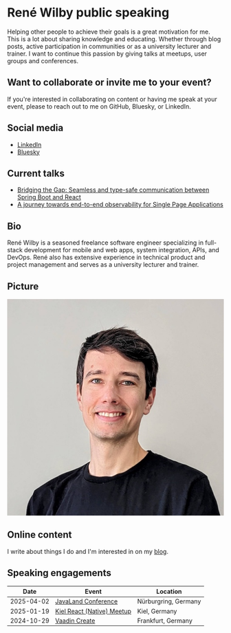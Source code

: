 # René Wilby public speaking

Helping other people to achieve their goals is a great motivation for me. This is a lot about sharing knowledge and educating. Whether through blog posts, active participation in communities or as a university lecturer and trainer. I want to continue this passion by giving talks at meetups, user groups and conferences.

## Want to collaborate or invite me to your event?

If you're interested in collaborating on content or having me speak at your event, please to reach out to me on GitHub, Bluesky, or LinkedIn.

## Social media

- [LinkedIn](https://www.linkedin.com/in/rene-wilby)
- [Bluesky](https://bsky.app/profile/rene-wilby.de)

## Current talks

- [Bridging the Gap: Seamless and type-safe communication between Spring Boot and React](abstracts/bridging-the-gap.md)
- [A journey towards end-to-end observability for Single Page Applications](abstracts/journey-towards-e2e-observability-spa.md)

## Bio

René Wilby is a seasoned freelance software engineer specializing in full-stack development for mobile and web apps, system integration, APIs, and DevOps. René also has extensive experience in technical product and project management and serves as a university lecturer and trainer.

## Picture

![René Wilby](rene-wilby.jpg)

## Online content

I write about things I do and I'm interested in on my [blog](https://rene-wilby.de/en/blog/).

## Speaking engagements

| Date | Event | Location |
| - | - | - |
| 2025-04-02 | [JavaLand Conference](https://www.javaland.eu) | Nürburgring, Germany |
| 2025-01-19 | [Kiel React (Native) Meetup](https://www.meetup.com/de-DE/kiel-react-native-meetup) | Kiel, Germany |
| 2024-10-29 | [Vaadin Create](https://vaadin.com/vaadin-create) | Frankfurt, Germany |